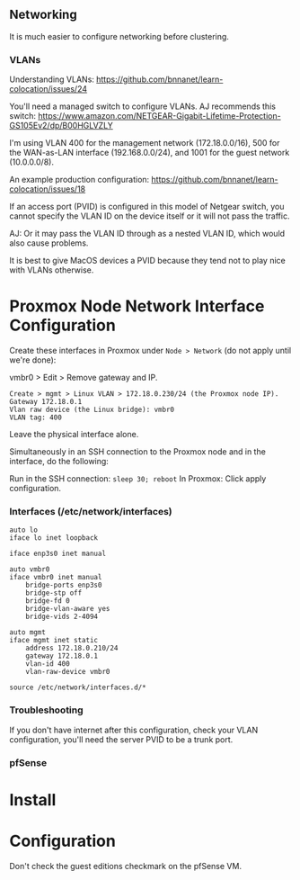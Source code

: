 ## Networking

It is much easier to configure networking before clustering.

### VLANs

Understanding VLANs: https://github.com/bnnanet/learn-colocation/issues/24

You'll need a managed switch to configure VLANs. AJ recommends this switch: https://www.amazon.com/NETGEAR-Gigabit-Lifetime-Protection-GS105Ev2/dp/B00HGLVZLY

I'm using VLAN 400 for the management  network (172.18.0.0/16), 500 for the WAN-as-LAN interface (192.168.0.0/24), and 1001 for the guest network (10.0.0.0/8).

An example production configuration: https://github.com/bnnanet/learn-colocation/issues/18

If an access port (PVID) is configured in this model of Netgear switch, you cannot specify the VLAN ID on the device itself or it will not pass the traffic.

AJ: Or it may pass the VLAN ID through as a nested VLAN ID, which would also cause problems.

It is best to give MacOS devices a PVID because they tend not to play nice with VLANs otherwise.

# Proxmox Node Network Interface Configuration

Create these interfaces in Proxmox under `Node > Network` (do not apply until we're done):

vmbr0 > Edit > Remove gateway and IP.
```
Create > mgmt > Linux VLAN > 172.18.0.230/24 (the Proxmox node IP).
Gateway 172.18.0.1
Vlan raw device (the Linux bridge): vmbr0
VLAN tag: 400
```

Leave the physical interface alone.

Simultaneously in an SSH connection to the Proxmox node and in the interface, do the following:

Run in the SSH connection: `sleep 30; reboot`
In Proxmox: Click apply configuration.

### Interfaces (/etc/network/interfaces)

```
auto lo
iface lo inet loopback

iface enp3s0 inet manual

auto vmbr0
iface vmbr0 inet manual
	bridge-ports enp3s0
	bridge-stp off
	bridge-fd 0
	bridge-vlan-aware yes
	bridge-vids 2-4094

auto mgmt
iface mgmt inet static
	address 172.18.0.210/24
	gateway 172.18.0.1
	vlan-id 400
	vlan-raw-device vmbr0

source /etc/network/interfaces.d/*
```
### Troubleshooting

If you don't have internet after this configuration, check your VLAN configuration, you'll need the server PVID to be a trunk port.

### pfSense

# Install



# Configuration


Don't check the guest editions checkmark on the pfSense VM.
